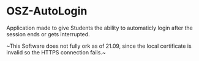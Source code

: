 # OSZ-AutoLogin
Application made to give Students the ability to automaticly login after the session ends or gets interrupted.

~This Software does not fully ork as of 21.09, since the local certificate is invalid so the HTTPS connection fails.~

